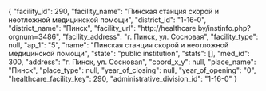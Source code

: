 {
    "facility_id": 290,
    "facility_name": "Пинская станция скорой и неотложной медицинской помощи",
    "district_id": "1-16-0",
    "district_name": "Пинск",
    "facility_url": "http:\/\/healthcare.by\/instinfo.php?orgnum=3486",
    "facility_address": "г. Пинск, ул. Сосновая",
    "facility_type": null,
    "ap_1": "5",
    "name": "Пинская станция скорой и неотложной медицинской помощи",
    "state": "public institution",
    "stats": [],
    "med_id": 300,
    "address": "г. Пинск, ул. Сосновая",
    "coord_x_y": null,
    "place_name": "Пинск",
    "place_type": null,
    "year_of_closing": null,
    "year_of_opening": "0",
    "healthcare_facility_key": 290,
    "administrative_division_id": "1-16-0"
}